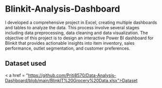 # Blinkit-Analysis-Dashboard
I developed a comprehensive project in Excel, creating multiple dashboards and tables to analyze the data. This process involve several stages including data preprocessing, data cleaning and data visualization.
The objective of this project is to design an interactive Power BI dashboard for Blinkit that provides actionable insights into item inventory, sales performance, outlet segmentation, and customer preferences.


## Dataset used
< a href = "https://github.com/Priti8570/Data-Analysis-Dashboard/blob/main/BlinkIT%20Grocery%20Data.xlsx">Dataset</a>
